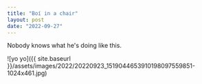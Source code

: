 ```yaml
---
title: "Boí in a chair"
layout: post
date: "2022-09-27"
---
```


Nobody knows what he's doing like this.

![yo yo]({{ site.baseurl }}/assets/images/2022/20220923_1519044653910198097559851-1024x461.jpg)
